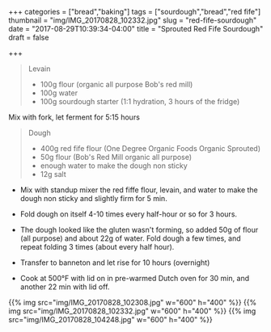 +++
categories = ["bread","baking"]
tags = ["sourdough","bread","red fife"]
thumbnail = "img/IMG_20170828_102332.jpg"
slug = "red-fife-sourdough"
date = "2017-08-29T10:39:34-04:00"
title = "Sprouted Red Fife Sourdough"
draft = false

+++

> Levain
>
> * 100g flour (organic all purpose Bob's red mill)
> * 100g water
> * 100g sourdough starter (1:1 hydration, 3 hours of the fridge)

Mix with fork, let ferment for 5:15 hours

> Dough
> 
> * 400g red fife flour (One Degree Organic Foods Organic Sprouted)
> * 50g flour (Bob's Red Mill organic all purpose)
> * enough water to make the dough non sticky
> * 12g salt


* Mix with standup mixer the red fiffe flour, levain, and water to make the dough non sticky and slightly firm for 5 min.

* Fold dough on itself 4-10 times every half-hour or so for 3 hours.
* The dough looked like the gluten wasn't forming, so added 50g of flour (all purpose) and about 22g of water. Fold dough a few times, and repeat folding 3 times (about every half hour).
* Transfer to banneton and let rise for 10 hours (overnight)
* Cook at 500°F with lid on in pre-warmed Dutch oven for 30 min, and another 22 min with lid off.


{{% img src="img/IMG_20170828_102308.jpg" w="600" h="400" %}}
{{% img src="img/IMG_20170828_102332.jpg" w="600" h="400" %}}
{{% img src="img/IMG_20170828_104248.jpg" w="600" h="400" %}}
